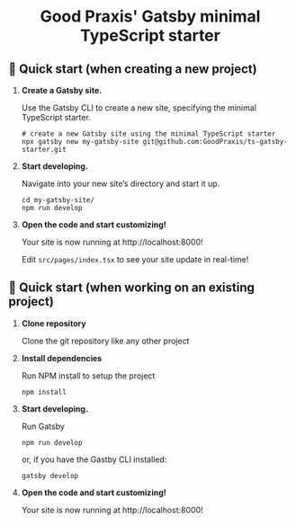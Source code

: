 <h1 align="center">
  Good Praxis' Gatsby minimal TypeScript starter
</h1>

## 🚀 Quick start (when creating a new project)

1.  **Create a Gatsby site.**

    Use the Gatsby CLI to create a new site, specifying the minimal TypeScript starter.

    ```shell
    # create a new Gatsby site using the minimal TypeScript starter
    npx gatsby new my-gatsby-site git@github.com:GoodPraxis/ts-gatsby-starter.git
    ```

2.  **Start developing.**

    Navigate into your new site’s directory and start it up.

    ```shell
    cd my-gatsby-site/
    npm run develop
    ```

3.  **Open the code and start customizing!**

    Your site is now running at http://localhost:8000!

    Edit `src/pages/index.tsx` to see your site update in real-time!

## 🚀 Quick start (when working on an existing project)

1.  **Clone repository**

    Clone the git repository like any other project

2.  **Install dependencies**

    Run NPM install to setup the project

    ```shell
    npm install
    ```

3.  **Start developing.**

    Run Gatsby

    ```shell
    npm run develop
    ```
    or, if you have the Gastby CLI installed:
    ```shell
    gatsby develop
    ```
4. **Open the code and start customizing!**

    Your site is now running at http://localhost:8000!
